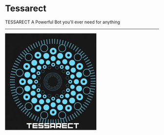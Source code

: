 # Tessarect
TESSARECT  A Powerful Bot you'll ever need for anything
___

![Tessarect Logo](Tessarect.png "Tessarect Logo")
